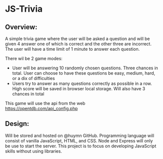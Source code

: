 # JS-Trivia

## Overview:
A simple trivia game where the user will be asked a question and will be given 4 answer one of which is correct and the other three are incorrect. The user will have a time limit of 1 minute to answer each question.

There wil be 2 game modes:
* User will be answering 10 randomly chosen questions. Three chances in total. User can choose to have these questions be easy, medium, hard, or a dix of difficulties
* Users try to answer as many questions correctly as possible in a row. High score will be saved in browser local storage. Will also have 3 chances in total

This game will use the api from the web https://opentdb.com/api_config.php

## Design:
Will be stored and hosted on @huymn GitHub. Programming language will consist of vanilla JavaScript, HTML, and CSS. Node and Express will only be use to start the server. This project is to focus on developing JavaScript skills without using libraries.

